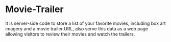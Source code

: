 # Movie-Trailer
It is server-side code to store a list of your favorite movies, including box art imagery and a movie trailer URL, also serve this data as a web page allowing visitors to review their movies and watch the trailers.
